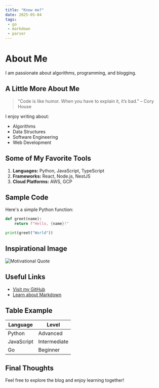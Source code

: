 ```yaml
---
title: "Know me?"
date: 2025-05-04
tags: 
 - go
 - markdown
 - parser
---
```

# About Me

I am passionate about algorithms, programming, and blogging.

## A Little More About Me

> "Code is like humor. When you have to explain it, it’s bad." – Cory House

I enjoy writing about:
- Algorithms
- Data Structures
- Software Engineering
- Web Development

## Some of My Favorite Tools

1. **Languages:** Python, JavaScript, TypeScript
2. **Frameworks:** React, Node.js, NestJS
3. **Cloud Platforms:** AWS, GCP

## Sample Code

Here's a simple Python function:

```python
def greet(name):
    return f"Hello, {name}!"

print(greet("World"))
```

## Inspirational Image

![Motivational Quote](https://upload.wikimedia.org/wikipedia/commons/4/48/Markdown-mark.svg)

## Useful Links

- [Visit my GitHub](https://github.com/yourusername)
- [Learn about Markdown](https://www.markdownguide.org/)

## Table Example

| Language | Level      |
| -------- | ---------- |
| Python   | Advanced   |
| JavaScript | Intermediate |
| Go       | Beginner   |

## Final Thoughts

Feel free to explore the blog and enjoy learning together!